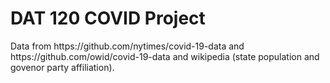 <h1 id="dat-120-covid-project">DAT 120 COVID Project</h1>
<p>Data from https://github.com/nytimes/covid-19-data and https://github.com/owid/covid-19-data and wikipedia (state population and govenor party affiliation).</p>
